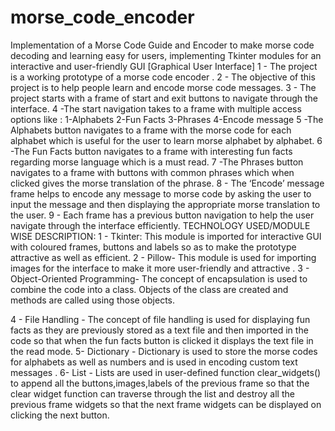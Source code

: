 # morse_code_encoder
Implementation of a Morse Code Guide and Encoder to make morse code
decoding and learning easy for users, implementing Tkinter modules
for an interactive and user-friendly GUI [Graphical User Interface]
1 - The project is a working prototype of a morse code encoder .
2 - The objective of this project is to help people learn and encode morse
code messages.
3 - The project starts with a frame of start and exit buttons to navigate
through the interface.
4 -The start navigation takes to a frame with multiple access options
like :
1-Alphabets
2-Fun Facts
3-Phrases
4-Encode message
5 -The Alphabets button navigates to a frame with the morse code for each
alphabet which is useful for the user to learn morse alphabet by alphabet.
6 -The Fun Facts button navigates to a frame with interesting fun facts
regarding morse language which is a must read.
7 -The Phrases button navigates to a frame with buttons with common
phrases which when clicked gives the morse translation of the phrase.
8 - The ‘Encode’ message frame helps to encode any message to morse code
by asking the user to input the message and then displaying the
appropriate morse translation to the user.
9 - Each frame has a previous button navigation to help the user navigate
through the interface efficiently.
TECHNOLOGY USED/MODULE WISE DESCRIPTION:
1 - Tkinter: This module is imported for interactive GUI with coloured
frames, buttons and labels so as to make the prototype attractive as well
as efficient.
2 - Pillow- This module is used for importing images for the interface to
make it more user-friendly and attractive .
3 - Object-Oriented Programming- The concept of encapsulation is used to
combine the code into a class. Objects of the class are created and
methods are called using those objects.

4 - File Handling - The concept of file handling is used for displaying
fun facts as they are previously stored as a text file and then imported
in the code so that when the fun facts button is clicked it displays the
text file in the read mode.
5- Dictionary - Dictionary is used to store the morse codes for alphabets
as well as numbers and is used in encoding custom text messages .
6- List - Lists are used in user-defined function clear_widgets() to
append all the buttons,images,labels of the previous frame so that the
clear widget function can traverse through the list and destroy all the
previous frame widgets so that the next frame widgets can be displayed on
clicking the next button.
